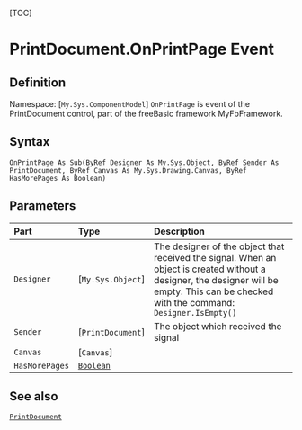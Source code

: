 [TOC]
# PrintDocument.OnPrintPage Event

## Definition
Namespace: [`My.Sys.ComponentModel`]
`OnPrintPage` is event of the PrintDocument control, part of the freeBasic framework MyFbFramework.
## Syntax
```freeBasic
OnPrintPage As Sub(ByRef Designer As My.Sys.Object, ByRef Sender As PrintDocument, ByRef Canvas As My.Sys.Drawing.Canvas, ByRef HasMorePages As Boolean)
```

## Parameters

|Part|Type|Description|
| :------------ | :------------ | :------------ |
|`Designer`|[`My.Sys.Object`]|The designer of the object that received the signal. When an object is created without a designer, the designer will be empty. This can be checked with the command: `Designer.IsEmpty()`|
|`Sender`|[`PrintDocument`]|The object which received the signal|
|`Canvas`|[`Canvas`]||
|`HasMorePages`|[`Boolean`]("https://www.freebasic.net/wiki/KeyPgBoolean")||

## See also
[`PrintDocument`](PrintDocument.md)
